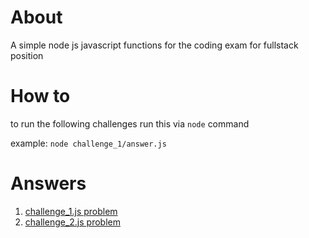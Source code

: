 # About

A simple node js javascript functions for the coding exam for fullstack position

# How to

to run the following challenges run this via `node` command

example:
`node challenge_1/answer.js`

# Answers

1. [challenge_1.js problem](./challenge_1/problem.md)
2. [challenge_2.js problem](./challenge_2/problem.md)
